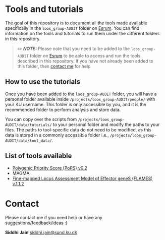 # Tools and tutorials

The goal of this repository is to document all the tools made available specifically in the `loos_group-AUDIT` folder on [Esrum](https://cbmr-data.github.io/esrum/). You can find information on the tools and tutorials to run them under the different folders in this repository.

> ✏️ **_NOTE:_** Please note that you need to be added to the `loos_group-AUDIT` folder on [Esrum](https://cbmr-data.github.io/esrum/) to be able to access and run the tools described in this repository. If you have not already been added to this folder, then [contact me](#contact) for help. 

## How to use the tutorials

Once you have been added to the `loos_group-AUDIT` folder, you will have a personal folder available inside `/projects/loos_group-AUDIT/people/` with your KU username. This folder is only accessible by you, and it is the recommended folder to perform analysis and store data.

You can copy over the scripts from `/projects/loos_group-AUDIT/data/tutorials/` to your personal folder and modify the paths to your files. The paths to tool-specific data do not need to be modified, as this data is stored in a commonly accessible folder i.e., `/projects/loos_group-AUDIT/data/tool_data/`. 

## List of tools available
- [Polygenic Priority Score (PoPS) v0.2](PoPS)
- MAGMA
- [Fine-mapped Locus Assessment Model of Effector geneS (FLAMES) v.1.1.2](FLAMES)


# Contact
Please contact me if you need help or have any suggestions/feedback/ideas :)

**Siddhi Jain**
siddhi.jain@sund.ku.dk